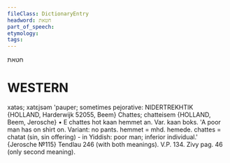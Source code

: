 ```yaml
---
fileClass: DictionaryEntry
headword: חטאת
part_of_speech: 
etymology: 
tags: 
---
```

חטאת

WESTERN
========

xatəs; xatɛjsəm 'pauper; sometimes pejorative: NIDERTREKHTIK {HOLLAND, Harderwijk 52055, Beem}
Chattes; chatteisem {HOLLAND, Beem, Jerosche}
	•	E chattes hot kaan hemmet an. Var. kaan boks. 'A poor man has on shirt on. Variant: no pants. hemmet = mhd. hemede. chattes = chatat (sin, sin offering) - in Yiddish: poor man; inferior individual.' {Jerosche №115}
Tendlau 246 (with both meanings).
V.P. 134.
Zivy pag. 46 (only second meaning).
